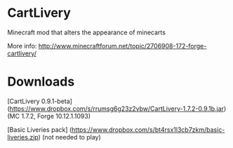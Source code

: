 CartLivery
==========
Minecraft mod that alters the appearance of minecarts

More info: http://www.minecraftforum.net/topic/2706908-172-forge-cartlivery/

Downloads
=========
[CartLivery 0.9.1-beta] (https://www.dropbox.com/s/rrumsg6g23z2vbw/CartLivery-1.7.2-0.9.1b.jar) (MC 1.7.2, Forge 10.12.1.1093)

[Basic Liveries pack] (https://www.dropbox.com/s/bt4rsx1l3cb7zkm/basic-liveries.zip) (not needed to play)
